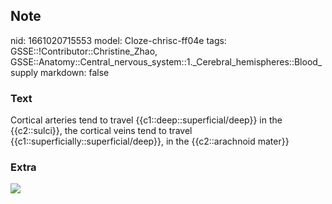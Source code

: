 ## Note
nid: 1661020715553
model: Cloze-chrisc-ff04e
tags: GSSE::!Contributor::Christine_Zhao, GSSE::Anatomy::Central_nervous_system::1._Cerebral_hemispheres::Blood_supply
markdown: false

### Text
<div>
  <div>
    <div>
      <div>
        Cortical arteries tend to travel
        {{c1::deep::superficial/deep}} in the {{c2::sulci}}, the
        cortical veins tend to travel
        {{c1::superficially::superficial/deep}}, in the
        {{c2::arachnoid mater}}
      </div>
    </div>
  </div>
</div>

### Extra
<img src="paste-b7f2a285629cbcb6426db5bf097b0a0478c1cb36.jpg">
